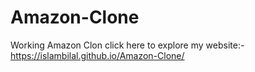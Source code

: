 # Amazon-Clone
Working Amazon Clon
click here to explore my website:- https://islambilal.github.io/Amazon-Clone/

